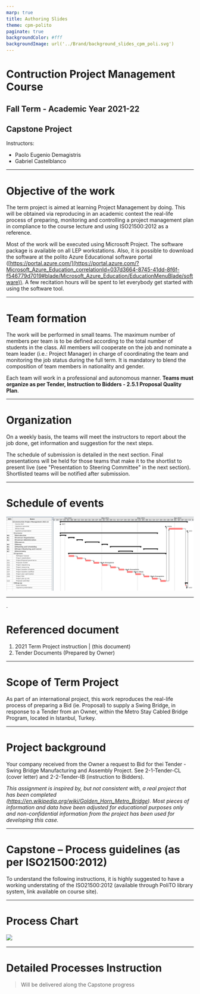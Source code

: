 ```yaml
---
marp: true
title: Authoring Slides
theme: cpm-polito
paginate: true
backgroundColor: #fff
backgroundImage: url('../Brand/background_slides_cpm_poli.svg')
---
```


# Contruction Project Management Course

## Fall Term - Academic Year 2021-22

## **Capstone Project**

Instructors:

* Paolo Eugenio Demagistris
* Gabriel Castelblanco

---

# Objective of the work

The term project is aimed at learning Project Management by doing. This will be obtained via reproducing in an academic context the real-life process of preparing, monitoring and controlling a project management plan in compliance to the course lecture and using ISO21500:2012 as a reference.

Most of the work will be executed using Microsoft Project. The software package is available on all LEP workstations. Also, it is possible to download the software at the polito Azure Educational software portal ([https://portal.azure.com/](https://portal.azure.com/?Microsoft_Azure_Education_correlationId=037d3664-8745-41dd-8f6f-f546779d7019#blade/Microsoft_Azure_Education/EducationMenuBlade/software)). A few recitation hours will be spent to let everybody get started with using the software tool.

---

# Team formation

The work will be performed in small teams. The maximum number of members per team is to be defined according to the total number of students in the class. All members will cooperate on the job and nominate a team leader (i.e.: Project Manager) in charge of coordinating the team and monitoring the job status during the full term. It is mandatory to blend the composition of team members in nationality and gender.

Each team will work in a professional and autonomous manner. **Teams must organize as per Tender, Instruction to Bidders - 2.5.1 Proposal Quality Plan**.

---

#  Organization

On a weekly basis, the teams will meet the instructors to report about the job done, get information and suggestion for the next steps. 

The schedule of submission is detailed in the next section. Final presentations will be held for those teams that make it to the shortlist to present live (see &quot;Presentation to Steering Committee&quot; in the next section). Shortlisted teams will be notified after submission.

---

# Schedule of events

![](../img/i-01-01.png)

---

.
# Referenced document

1. 2021 Term Project instruction | (this document)
2. Tender Documents (Prepared by Owner)
   

---

# Scope of Term Project

As part of an international project, this work reproduces the real-life process of preparing a Bid (ie. Proposal) to supply a Swing Bridge, in response to a Tender from an Owner, within the Metro Stay Cabled Bridge Program, located in Istanbul, Turkey.

---

# Project background

Your company received from the Owner a request to Bid for thei Tender - Swing Bridge Manufacturing and Assembly Project. 
See 2-1-Tender-CL (cover letter) and 2-2-Tender-IB (instruction to Bidders).

*This assignment is inspired by, but not consistent with, a real project that has been completed (https://en.wikipedia.org/wiki/Golden_Horn_Metro_Bridge). Most pieces of information and data have been adjusted for educational purposes only and non-confidential information from the project has been used for developing this case.*

---

# Capstone – Process guidelines (as per ISO21500:2012)

To understand the following instructions, it is highly suggested to have a working understating of the ISO21500:2012 (available through PoliTO library system, link available on course site).

---

# Process Chart

![](../../)

---

# Detailed Processes Instruction

>Will be delivered along the Capstone progress

